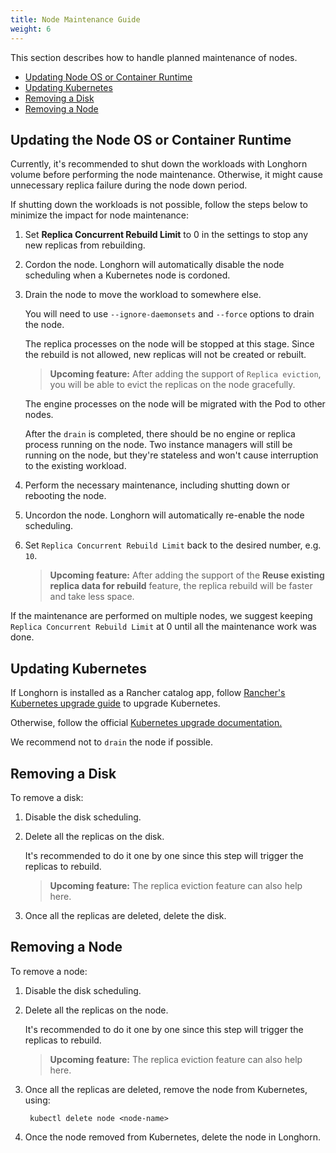 ```yaml
---
title: Node Maintenance Guide
weight: 6
---
```


This section describes how to handle planned maintenance of nodes.

- [Updating Node OS or Container Runtime](#updating-the-node-os-or-container-runtime)
- [Updating Kubernetes](#updating-kubernetes)
- [Removing a Disk](#removing-a-disk)
- [Removing a Node](#removing-a-node)

## Updating the Node OS or Container Runtime

Currently, it's recommended to shut down the workloads with Longhorn volume before performing the node maintenance. Otherwise, it might cause unnecessary replica failure during the node down period.

If shutting down the workloads is not possible, follow the steps below to minimize the impact for node maintenance:

1. Set **Replica Concurrent Rebuild Limit** to 0 in the settings to stop any new replicas from rebuilding.

1. Cordon the node. Longhorn will automatically disable the node scheduling when a Kubernetes node is cordoned.

1. Drain the node to move the workload to somewhere else.

    You will need to use `--ignore-daemonsets` and `--force` options to drain the node.

    The replica processes on the node will be stopped at this stage. Since the rebuild is not allowed, new replicas will not be created or rebuilt.
        
    > **Upcoming feature:** After adding the support of `Replica eviction`, you will be able to evict the replicas on the node gracefully.
    
    The engine processes on the node will be migrated with the Pod to other nodes.

    After the `drain` is completed, there should be no engine or replica process running on the node. Two instance managers will still be running on the node, but they're stateless and won't cause interruption to the existing workload.
1. Perform the necessary maintenance, including shutting down or rebooting the node.
1. Uncordon the node. Longhorn will automatically re-enable the node scheduling.
1. Set `Replica Concurrent Rebuild Limit` back to the desired number, e.g. `10`.
    
    > **Upcoming feature:** After adding the support of the **Reuse existing replica data for rebuild** feature, the replica rebuild will be faster and take less space.

If the maintenance are performed on multiple nodes, we suggest keeping `Replica Concurrent Rebuild Limit` at 0 until all the maintenance work was done.

## Updating Kubernetes

If Longhorn is installed as a Rancher catalog app, follow [Rancher's Kubernetes upgrade guide](https://rancher.com/docs/rancher/v2.x/en/cluster-admin/upgrading-kubernetes/#upgrading-the-kubernetes-version) to upgrade Kubernetes.

Otherwise, follow the official [Kubernetes upgrade documentation.](https://kubernetes.io/docs/tasks/administer-cluster/kubeadm/kubeadm-upgrade/)

We recommend not to `drain` the node if possible.

## Removing a Disk
To remove a disk:
1. Disable the disk scheduling.
1. Delete all the replicas on the disk.

    It's recommended to do it one by one since this step will trigger the replicas to rebuild.

    > **Upcoming feature:** The replica eviction feature can also help here.
1. Once all the replicas are deleted, delete the disk.

## Removing a Node
To remove a node:
1. Disable the disk scheduling.
1. Delete all the replicas on the node.

    It's recommended to do it one by one since this step will trigger the replicas to rebuild.

    > **Upcoming feature:** The replica eviction feature can also help here.
1. Once all the replicas are deleted, remove the node from Kubernetes, using:

        kubectl delete node <node-name>
1. Once the node removed from Kubernetes, delete the node in Longhorn.